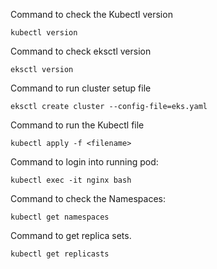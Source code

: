 Command to check the  Kubectl version

```
kubectl version
```
Command to check eksctl version

```
eksctl version
```

Command to run cluster setup file 

```
eksctl create cluster --config-file=eks.yaml
```

Command to run the Kubectl file

```
kubectl apply -f <filename>
```
Command to login into running pod:

```
kubectl exec -it nginx bash
```

Command to check the Namespaces:

```
kubectl get namespaces
```

Command to get replica sets.

```
kubectl get replicasts
```


